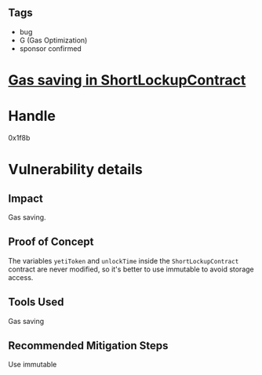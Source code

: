 ## Tags

- bug
- G (Gas Optimization)
- sponsor confirmed

# [Gas saving in ShortLockupContract](https://github.com/code-423n4/2021-12-yetifinance-findings/issues/133) 

# Handle

0x1f8b


# Vulnerability details

## Impact
Gas saving.

## Proof of Concept
The variables `yetiToken` and `unlockTime` inside the `ShortLockupContract` contract are never modified, so it's better to use immutable to avoid storage access.

## Tools Used
Gas saving

## Recommended Mitigation Steps
Use immutable

